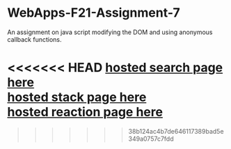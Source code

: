 # WebApps-F21-Assignment-7
An assignment on java script modifying the DOM and using anonymous callback functions.

<<<<<<< HEAD
[hosted search page here](https://44-563-webapps-f21.github.io/webapps-f21-assignment-7-nagireddyakhilredddy/search.html)<br>
[hosted stack page here](https://44-563-webapps-f21.github.io/webapps-f21-assignment-7-nagireddyakhilredddy/stack.html)<br>
[hosted reaction page here](https://44-563-webapps-f21.github.io/webapps-f21-assignment-7-nagireddyakhilredddy/reaction.html)<br>
=======

>>>>>>> 38b124ac4b7de646117389bad5e349a0757c7fdd
